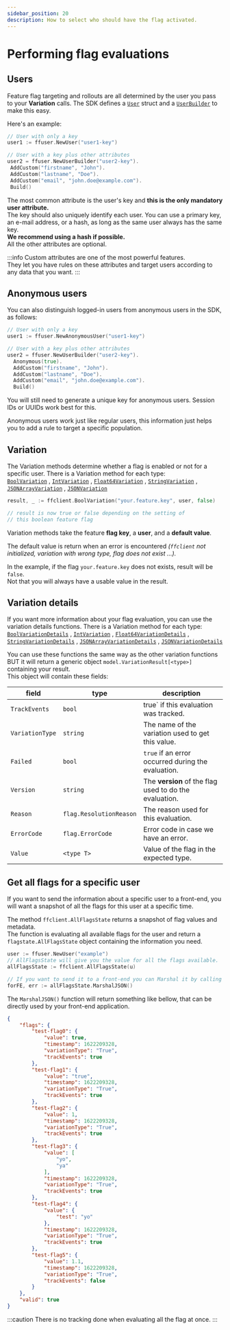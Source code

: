 ```yaml
---
sidebar_position: 20
description: How to select who should have the flag activated.
---
```

# Performing flag evaluations

## Users
Feature flag targeting and rollouts are all determined by the user you pass to your **Variation** calls.
The SDK defines a [`User`](https://pkg.go.dev/github.com/thomaspoignant/go-feature-flag/ffuser#User) struct and a [`UserBuilder`](https://pkg.go.dev/github.com/thomaspoignant/go-feature-flag/ffuser#UserBuilder) to make this easy.

Here's an example:

```go linenums="1"
// User with only a key
user1 := ffuser.NewUser("user1-key")

// User with a key plus other attributes
user2 = ffuser.NewUserBuilder("user2-key").
 AddCustom("firstname", "John").
 AddCustom("lastname", "Doe").
 AddCustom("email", "john.doe@example.com").
 Build()
```

The most common attribute is the user's key and **this is the only mandatory user attribute.**  
The key should also uniquely identify each user. You can use a primary key, an e-mail address, or a hash, as long as the same user always has the same key.  
**We recommend using a hash if possible.**  
All the other attributes are optional.

:::info
Custom attributes are one of the most powerful features.  
They let you have rules on these attributes and target users according to any data that you want.
:::

## Anonymous users
You can also distinguish logged-in users from anonymous users in the SDK, as follows:

```go linenums="1"
// User with only a key
user1 := ffuser.NewAnonymousUser("user1-key")

// User with a key plus other attributes
user2 = ffuser.NewUserBuilder("user2-key").
  Anonymous(true).
  AddCustom("firstname", "John").
  AddCustom("lastname", "Doe").
  AddCustom("email", "john.doe@example.com").
  Build()
```
You will still need to generate a unique key for anonymous users. Session IDs or UUIDs work best for this.

Anonymous users work just like regular users, this information just helps you to add a rule to target a specific population.

## Variation
The Variation methods determine whether a flag is enabled or not for a specific user.
There is a Variation method for each type:   
[`BoolVariation`](https://pkg.go.dev/github.com/thomaspoignant/go-feature-flag#BoolVariation) , [`IntVariation`](https://pkg.go.dev/github.com/thomaspoignant/go-feature-flag#IntVariation)
, [`Float64Variation`](https://pkg.go.dev/github.com/thomaspoignant/go-feature-flag#Float64Variation)
, [`StringVariation`](https://pkg.go.dev/github.com/thomaspoignant/go-feature-flag#StringVariation)
, [`JSONArrayVariation`](https://pkg.go.dev/github.com/thomaspoignant/go-feature-flag#JSONArrayVariation)
, [`JSONVariation`](https://pkg.go.dev/github.com/thomaspoignant/go-feature-flag#JSONVariation)

```go linenums="1"
result, _ := ffclient.BoolVariation("your.feature.key", user, false)

// result is now true or false depending on the setting of
// this boolean feature flag
```
Variation methods take the feature **flag key**, a **user**, and a **default value**.

The default value is return when an error is encountered _(`ffclient` not initialized, variation with wrong type, flag does not exist ...)._

In the example, if the flag `your.feature.key` does not exists, result will be `false`.  
Not that you will always have a usable value in the result. 

## Variation details
If you want more information about your flag evaluation, you can use the variation details functions.
There is a Variation method for each type:   
[`BoolVariationDetails`](https://pkg.go.dev/github.com/thomaspoignant/go-feature-flag#BoolVariationDetails) 
, [`IntVariation`](https://pkg.go.dev/github.com/thomaspoignant/go-feature-flag#IntVariationDetails)
, [`Float64VariationDetails`](https://pkg.go.dev/github.com/thomaspoignant/go-feature-flag#Float64VariationDetails)
, [`StringVariationDetails`](https://pkg.go.dev/github.com/thomaspoignant/go-feature-flag#StringVariationDetails)
, [`JSONArrayVariationDetails`](https://pkg.go.dev/github.com/thomaspoignant/go-feature-flag#JSONArrayVariationDetails)
, [`JSONVariationDetails`](https://pkg.go.dev/github.com/thomaspoignant/go-feature-flag#JSONVariationDetails)

You can use these functions the same way as the other variation functions BUT it will return a generic object `model.VariationResult[<type>]` containing your result.  
This object will contain these fields:

| field           | type                     | description                                            |
|-----------------|--------------------------|--------------------------------------------------------|
| `TrackEvents`   | `bool`                   | true` if this evaluation was tracked.                  |
| `VariationType` | `string`                 | The name of the variation used to get this value.      |
| `Failed`        | `bool`                   | `true` if an error occurred during the evaluation.     |
| `Version`       | `string`                 | The **version** of the flag used to do the evaluation. |
| `Reason`        | `flag.ResolutionReason`  | The reason used for this evaluation.                   |
| `ErrorCode`     | `flag.ErrorCode`         | Error code in case we have an error.                   |
| `Value`         | `<type T>`               | Value of the flag in the expected type.                |


## Get all flags for a specific user
If you want to send the information about a specific user to a front-end, you will want a snapshot of all the flags for
this user at a specific time.

The method `ffclient.AllFlagsState` returns a snapshot of flag values and metadata.  
The function is evaluating all available flags for the user and return a `flagstate.AllFlagsState` object containing the
information you need.

```go linenums="1"
user := ffuser.NewUser("example")
// AllFlagsState will give you the value for all the flags available.
allFlagsState := ffclient.AllFlagsState(u)

// If you want to send it to a front-end you can Marshal it by calling MarshalJSON()
forFE, err := allFlagsState.MarshalJSON()
```

The `MarshalJSON()` function will return something like bellow, that can be directly used by your front-end application. 
```json linenums="1"
{
    "flags": {
        "test-flag0": {
            "value": true,
            "timestamp": 1622209328,
            "variationType": "True",
            "trackEvents": true
        },
        "test-flag1": {
            "value": "true",
            "timestamp": 1622209328,
            "variationType": "True",
            "trackEvents": true
        },
        "test-flag2": {
            "value": 1,
            "timestamp": 1622209328,
            "variationType": "True",
            "trackEvents": true
        },
        "test-flag3": {
            "value": [
                "yo",
                "ya"
            ],
            "timestamp": 1622209328,
            "variationType": "True",
            "trackEvents": true
        },
        "test-flag4": {
            "value": {
                "test": "yo"
            },
            "timestamp": 1622209328,
            "variationType": "True",
            "trackEvents": true
        },
        "test-flag5": {
            "value": 1.1,
            "timestamp": 1622209328,
            "variationType": "True",
            "trackEvents": false
        }
    },
    "valid": true
}
```

:::caution
There is no tracking done when evaluating all the flag at once.
:::
